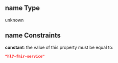 ## name Type

unknown

## name Constraints

**constant**: the value of this property must be equal to:

```json
"hl7-fhir-service"
```
